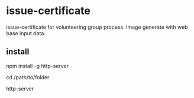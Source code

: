 # issue-certificate
issue-certificate for volunteering group process. Image generate with web base input data.

## install
npm install -g http-server

cd /path/to/folder

http-server

